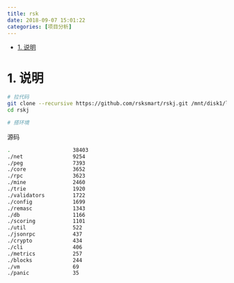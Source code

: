 ```yaml
---
title: rsk
date: 2018-09-07 15:01:22
categories: [项目分析]
---
```


<!-- TOC -->

- [1. 说明](#1-说明)

<!-- /TOC -->


<a id="markdown-1-说明" name="1-说明"></a>
# 1. 说明

```bash
# 拉代码
git clone --recursive https://github.com/rsksmart/rskj.git /mnt/disk1/linux/reference/refer/rskj
cd rskj

# 搭环境

```


源码
```bash
.                    38403 
./net                9254 
./peg                7393 
./core               3652 
./rpc                3623 
./mine               2460 
./trie               1920 
./validators         1722 
./config             1699 
./remasc             1343 
./db                 1166 
./scoring            1101 
./util               522 
./jsonrpc            437 
./crypto             434 
./cli                406 
./metrics            257 
./blocks             244 
./vm                 69 
./panic              35 
```
